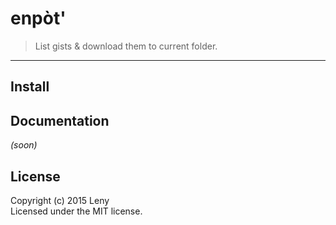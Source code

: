 # enpòt'

> List gists & download them to current folder.

* * *

## Install



## Documentation

_(soon)_

## License

Copyright (c) 2015 Leny  
Licensed under the MIT license.
